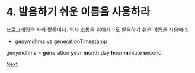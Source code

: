 # 4. 발음하기 쉬운 이름을 사용하라

프로그래밍은 사회 활동이다. 의사 소통을 위해서라도 발음하기 쉬운 이름을 사용해라.

* genymdhms vs generationTimestamp

genymdhms = **gen**eration **y**ear **m**onth **d**ay **h**our **m**iniute **s**econd



[Next](5..md)